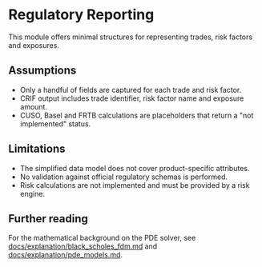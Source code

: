 # Regulatory Reporting

This module offers minimal structures for representing trades, risk factors and exposures.

## Assumptions

- Only a handful of fields are captured for each trade and risk factor.
- CRIF output includes trade identifier, risk factor name and exposure amount.
- CUSO, Basel and FRTB calculations are placeholders that return a "not implemented" status.

## Limitations

- The simplified data model does not cover product-specific attributes.
- No validation against official regulatory schemas is performed.
- Risk calculations are not implemented and must be provided by a risk engine.

## Further reading

For the mathematical background on the PDE solver, see [docs/explanation/black_scholes_fdm.md](explanation/black_scholes_fdm.md) and [docs/explanation/pde_models.md](explanation/pde_models.md).

